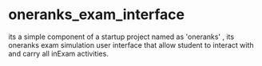 # oneranks_exam_interface
its a simple component of a startup project named as 'oneranks' , its oneranks exam simulation user interface that allow student to interact with and carry all inExam activities. 

